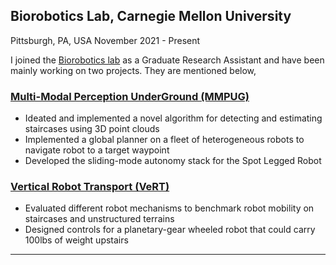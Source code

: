<div class="researchs">
    <h2> Biorobotics Lab, Carnegie Mellon University </h2>
    <p> <i class="fas fa-map-marker-alt" style="color: #960a0a" aria-hidden="true"></i> Pittsburgh, PA, USA <i class="fa fa-fw fa-calendar" aria-hidden="true"></i> November 2021 - Present </p>
    <p> I joined the <a href="http://biorobotics.ri.cmu.edu/" rel="permalink" target="_blank">Biorobotics lab</a> as a Graduate Research Assistant and have been mainly working on two projects.  They are mentioned below,  
    <h3> <a href="https://www.ri.cmu.edu/project/mmpug-multi-model-perception-uber-good/" rel="permalink" target="_blank">Multi-Modal Perception UnderGround (MMPUG)</a> <i class="fas fa-external-link-alt" style="font-size: small;"></i> </h3>
    <ul>
        <li> Ideated and implemented a novel algorithm for detecting and estimating staircases using 3D point clouds </li>
        <li> Implemented a global planner on a fleet of heterogeneous robots to navigate robot to a target waypoint</li>
        <li> Developed the sliding-mode autonomy stack for the Spot Legged Robot</li>
    </ul>
    <h3> <a href="http://biorobotics.ri.cmu.edu/research/VerticalRobotTransportVeRT.php" rel="permalink" target="_blank">Vertical Robot Transport (VeRT)</a>  <i class="fas fa-external-link-alt" style="font-size: small;"></i></h3>
        <ul>
            <li> Evaluated different robot mechanisms to benchmark robot mobility on staircases and unstructured terrains </li>
            <li> Designed controls for a planetary-gear wheeled robot that could carry 100lbs of weight upstairs</li>
        </ul>
    </p>
</div>
<hr />
